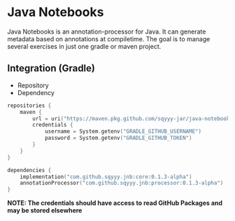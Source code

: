 # Java Notebooks
Java Notebooks is an annotation-processor for Java.
It can generate metadata based on annotations at compiletime.
The goal is to manage several exercises in just one gradle or maven project.

## Integration (Gradle)
* Repository
* Dependency
```kotlin
repositories {
    maven {
        url = uri("https://maven.pkg.github.com/sqyyy-jar/java-notebooks")
        credentials {
            username = System.getenv("GRADLE_GITHUB_USERNAME")
            password = System.getenv("GRADLE_GITHUB_TOKEN")
        }
    }
}

dependencies {
    implementation("com.github.sqyyy.jnb:core:0.1.3-alpha")
    annotationProcessor("com.github.sqyyy.jnb:processor:0.1.3-alpha")
}
```
**NOTE: The credentials should have access to read GitHub Packages and may be stored elsewhere**
